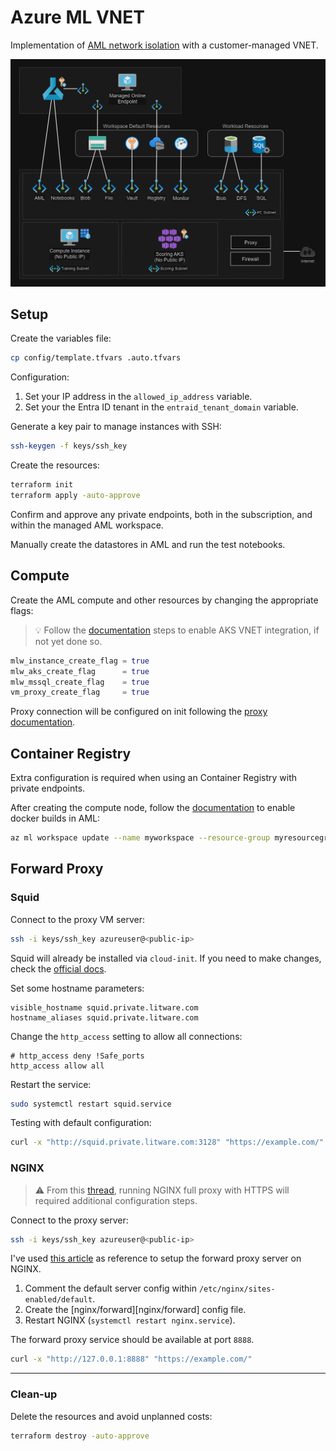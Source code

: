 # Azure ML VNET

Implementation of [AML network isolation][1] with a customer-managed VNET.

<img src=".assets/aml.png" />

## Setup

Create the variables file:

```sh
cp config/template.tfvars .auto.tfvars
```

Configuration:

1. Set your IP address in the `allowed_ip_address` variable.
2. Set your the Entra ID tenant in the  `entraid_tenant_domain` variable.

Generate a key pair to manage instances with SSH:

```sh
ssh-keygen -f keys/ssh_key
```

Create the resources:

```sh
terraform init
terraform apply -auto-approve
```

Confirm and approve any private endpoints, both in the subscription, and within the managed AML workspace.

Manually create the datastores in AML and run the test notebooks.

## Compute

Create the AML compute and other resources by changing the appropriate flags:

> 💡 Follow the [documentation][2] steps to enable AKS VNET integration, if not yet done so.

```terraform
mlw_instance_create_flag = true
mlw_aks_create_flag      = true
mlw_mssql_create_flag    = true
vm_proxy_create_flag     = true
```

Proxy connection will be configured on init following the [proxy documentation][7].

## Container Registry

Extra configuration is required when using an Container Registry with private endpoints.

After creating the compute node, follow the [documentation][6] to enable docker builds in AML:

```sh
az ml workspace update --name myworkspace --resource-group myresourcegroup --image-build-compute mycomputecluster
```

## Forward Proxy

### Squid

Connect to the proxy VM server:

```sh
ssh -i keys/ssh_key azureuser@<public-ip>
```

Squid will already be installed via `cloud-init`. If you need to make changes, check the [official docs][5].

Set some hostname parameters:

```
visible_hostname squid.private.litware.com
hostname_aliases squid.private.litware.com
```

Change the `http_access` setting to allow all connections:

```
# http_access deny !Safe_ports
http_access allow all
```

Restart the service:

```sh
sudo systemctl restart squid.service
```

Testing with default configuration:

```sh
curl -x "http://squid.private.litware.com:3128" "https://example.com/"
```

### NGINX

> ⚠️ From this [thread][4], running NGINX full proxy with HTTPS will required additional configuration steps.

Connect to the proxy server:

```sh
ssh -i keys/ssh_key azureuser@<public-ip>
```

I've used [this article][3] as reference to setup the forward proxy server on NGINX.

1. Comment the default server config within `/etc/nginx/sites-enabled/default`.
2. Create the [nginx/forward][nginx/forward] config file.
3. Restart NGINX (`systemctl restart nginx.service`).

The forward proxy service should be available at port `8888`.

```sh
curl -x "http://127.0.0.1:8888" "https://example.com/"
```

---

### Clean-up

Delete the resources and avoid unplanned costs:

```sh
terraform destroy -auto-approve
```

[1]: https://learn.microsoft.com/en-us/azure/machine-learning/how-to-network-isolation-planning?view=azureml-api-2#recommended-architecture-use-your-azure-vnet
[2]: https://learn.microsoft.com/en-us/azure/aks/api-server-vnet-integration
[3]: https://www.baeldung.com/nginx-forward-proxy
[4]: https://serverfault.com/a/1090581/560797
[5]: https://ubuntu.com/server/docs/how-to-install-a-squid-server
[6]: https://docs.microsoft.com/azure/machine-learning/how-to-secure-workspace-vnet#enable-azure-container-registry-acr
[7]: https://learn.microsoft.com/en-us/azure/machine-learning/how-to-secure-workspace-vnet?view=azureml-api-2&tabs=required%2Cpe%2Ccli#required-public-internet-access
